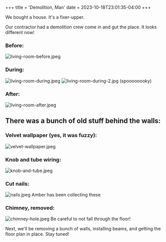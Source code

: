 +++
title = 'Demolition, Man'
date = 2023-10-18T23:01:35-04:00
+++

We bought a house. It's a fixer-upper.

Our contractor had a demolition crew come in and gut the place. It looks different now!

### Before:
![living-room-before.jpeg](images%2Fliving-room-before.jpeg)

### During:
![living-room-during.jpeg](images%2Fliving-room-during.jpeg)
![living-room-during-2.jpg](images%2Fliving-room-during-2.jpg)
(spoooooooky)

### After:
![living-room-after.jpeg](images%2Fliving-room-after.jpeg)

## There was a bunch of old stuff behind the walls:

### Velvet wallpaper (yes, it was fuzzy):
![velvet-wallpaper.jpeg](images%2Fvelvet-wallpaper.jpeg)

### Knob and tube wiring:
![knob-and-tube.jpeg](images%2Fknob-and-tube.jpeg)

### Cut nails:
![nails.jpeg](images%2Fnails.jpeg)
Amber has been collecting these

### Chimney, removed:
![chimney-hole.jpeg](images%2Fchimney-hole.jpeg)
Be careful to not fall through the floor!


Next, we'll be removing a bunch of walls, installing beams, and getting the floor plan in place. Stay tuned!